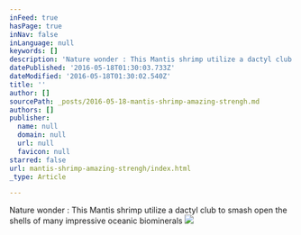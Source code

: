 ```yaml
---
inFeed: true
hasPage: true
inNav: false
inLanguage: null
keywords: []
description: 'Nature wonder : This Mantis shrimp utilize a dactyl club to smash open the shells of many impressive oceanic biominerals'
datePublished: '2016-05-18T01:30:03.733Z'
dateModified: '2016-05-18T01:30:02.540Z'
title: ''
author: []
sourcePath: _posts/2016-05-18-mantis-shrimp-amazing-strengh.md
authors: []
publisher:
  name: null
  domain: null
  url: null
  favicon: null
starred: false
url: mantis-shrimp-amazing-strengh/index.html
_type: Article

---
```

Nature wonder : This Mantis shrimp utilize a dactyl club to smash open the shells of many impressive oceanic biominerals
![](https://the-grid-user-content.s3-us-west-2.amazonaws.com/b1e8b0e4-52df-4112-bf47-b0d7a7a14302.jpg)